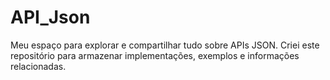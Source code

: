 # API_Json
 Meu espaço para explorar e compartilhar tudo sobre APIs JSON. Criei este repositório para armazenar implementações, exemplos e informações relacionadas. 

